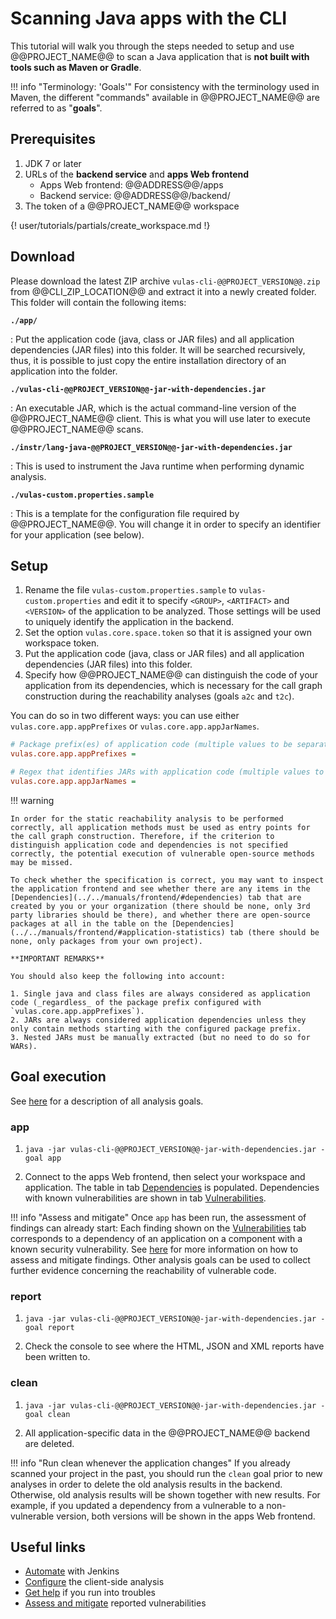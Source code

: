 # Scanning Java apps with the CLI

This tutorial will walk you through the steps needed to setup and use @@PROJECT_NAME@@ to scan
a Java application that is **not built with tools such as Maven or Gradle**.

!!! info "Terminology: 'Goals'"
    For consistency with the terminology used in Maven, the different "commands" available in @@PROJECT_NAME@@
    are referred to as "**goals**".

## Prerequisites

1. JDK 7 or later
2. URLs of the **backend service** and **apps Web frontend**
    - Apps Web frontend: @@ADDRESS@@/apps
    - Backend service: @@ADDRESS@@/backend/
3. The token of a @@PROJECT_NAME@@ workspace

{! user/tutorials/partials/create_workspace.md !}

## Download

Please download the latest ZIP archive `vulas-cli-@@PROJECT_VERSION@@.zip` from @@CLI_ZIP_LOCATION@@ and extract it into a newly created folder.
This folder will contain the following items:

**`./app/`**

: Put the application code (java, class or JAR files) and all application dependencies (JAR files) into this folder. It will be searched recursively, thus, it is possible to just copy the entire installation directory of an application into the folder.

**`./vulas-cli-@@PROJECT_VERSION@@-jar-with-dependencies.jar`**

: An executable JAR, which is the actual command-line version of the @@PROJECT_NAME@@ client. This is what you will use later to execute @@PROJECT_NAME@@ scans.

**`./instr/lang-java-@@PROJECT_VERSION@@-jar-with-dependencies.jar`**

: This is used to instrument the Java runtime when performing dynamic analysis.

**`./vulas-custom.properties.sample`**

: This is a template for the configuration file required by @@PROJECT_NAME@@. You will change it in order to specify an identifier for your application (see below).

## Setup

1. Rename the file `vulas-custom.properties.sample` to `vulas-custom.properties` and edit it to specify `<GROUP>`, `<ARTIFACT>` and `<VERSION>` of the application to be analyzed. Those settings will be used to uniquely identify the application in the backend.
2. Set the option `vulas.core.space.token` so that it is assigned your own workspace token.
3. Put the application code (java, class or JAR files) and all application dependencies (JAR files) into this folder.
4. Specify how @@PROJECT_NAME@@ can distinguish the code of your application from its dependencies, which is necessary for the call graph construction during the reachability analyses (goals `a2c` and `t2c`).

You can do so in two different ways: you can use either `vulas.core.app.appPrefixes` or `vulas.core.app.appJarNames`.

```ini
# Package prefix(es) of application code (multiple values to be separated by comma), only relevant for CLI
vulas.core.app.appPrefixes =

# Regex that identifies JARs with application code (multiple values to be separated by comma), only relevant for CLI
vulas.core.app.appJarNames =
```

!!! warning

    In order for the static reachability analysis to be performed correctly, all application methods must be used as entry points for the call graph construction. Therefore, if the criterion to distinguish application code and dependencies is not specified correctly, the potential execution of vulnerable open-source methods may be missed.

    To check whether the specification is correct, you may want to inspect the application frontend and see whether there are any items in the [Dependencies](../../manuals/frontend/#dependencies) tab that are created by you or your organization (there should be none, only 3rd party libraries should be there), and whether there are open-source packages at all in the table on the [Dependencies](../../manuals/frontend/#application-statistics) tab (there should be none, only packages from your own project).

    **IMPORTANT REMARKS**

    You should also keep the following into account:

    1. Single java and class files are always considered as application code (_regardless_ of the package prefix configured with `vulas.core.app.appPrefixes`).
    2. JARs are always considered application dependencies unless they only contain methods starting with the configured package prefix.
    3. Nested JARs must be manually extracted (but no need to do so for WARs).

## Goal execution

See [here](../../manuals/analysis/) for a description of all analysis goals.

### app

1. `java -jar vulas-cli-@@PROJECT_VERSION@@-jar-with-dependencies.jar -goal app`

2. Connect to the apps Web frontend, then select your workspace and application. The table in tab [Dependencies](../../manuals/frontend/#dependencies) is populated. Dependencies with known vulnerabilities are shown in tab [Vulnerabilities](../../manuals/frontend/#vulnerabilities).

!!! info "Assess and mitigate"
    Once `app` has been run, the assessment of findings can already start: Each finding shown on the [Vulnerabilities](../../manuals/frontend/#vulnerabilities) tab corresponds to a dependency of an application on a component with a known security vulnerability. See [here](../../manuals/assess_and_mitigate/) for more information on how to assess and mitigate findings. Other analysis goals can be used to collect further evidence concerning the reachability of vulnerable code.

### report

1. `java -jar vulas-cli-@@PROJECT_VERSION@@-jar-with-dependencies.jar -goal report`

2. Check the console to see where the HTML, JSON and XML reports have been written to.

### clean

1. `java -jar vulas-cli-@@PROJECT_VERSION@@-jar-with-dependencies.jar -goal clean`

2. All application-specific data in the @@PROJECT_NAME@@ backend are deleted.

!!! info "Run clean whenever the application changes"
    If you already scanned your project in the past, you should run the `clean` goal prior to new analyses in order to delete the old analysis results in the backend. Otherwise, old analysis results will be shown together with new results. For example, if you updated a dependency from a vulnerable to a non-vulnerable version, both versions will be shown in the apps Web frontend.

## Useful links

- [Automate](../../tutorials/jenkins_howto/) with Jenkins
- [Configure](../../manuals/setup/) the client-side analysis
- [Get help](../../support/) if you run into troubles
- [Assess and mitigate](../../manuals/assess_and_mitigate/) reported vulnerabilities
